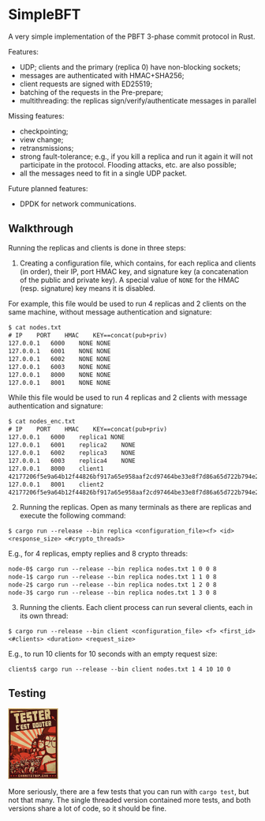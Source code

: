 # SimpleBFT

A very simple implementation of the PBFT 3-phase commit protocol in Rust.

Features:
 - UDP; clients and the primary (replica 0) have non-blocking sockets;
 - messages are authenticated with HMAC+SHA256;
 - client requests are signed with ED25519;
 - batching of the requests in the Pre-prepare;
 - multithreading: the replicas sign/verify/authenticate messages in parallel

Missing features:
 - checkpointing;
 - view change;
 - retransmissions;
 - strong fault-tolerance; e.g., if you kill a replica and run it again it will
 not participate in the protocol. Flooding attacks, etc. are also possible;
 - all the messages need to fit in a single UDP packet.

Future planned features:
 - DPDK for network communications.

## Walkthrough

Running the replicas and clients is done in three steps:

1) Creating a configuration file, which contains, for each replica and clients
(in order), their IP, port HMAC key, and signature key (a concatenation of the
public and private key). A special value of `NONE` for the HMAC (resp.
signature) key means it is disabled.

For example, this file would be used to run 4 replicas and 2 clients on the same machine, without message authentication and signature:
```
$ cat nodes.txt
# IP	PORT	HMAC	KEY==concat(pub+priv)
127.0.0.1	6000	NONE NONE
127.0.0.1	6001	NONE NONE
127.0.0.1	6002	NONE NONE
127.0.0.1	6003	NONE NONE
127.0.0.1	8000	NONE NONE
127.0.0.1	8001	NONE NONE
```

While this file would be used to run 4 replicas and 2 clients with message authentication and signature:
```
$ cat nodes_enc.txt
# IP	PORT	HMAC	KEY==concat(pub+priv)
127.0.0.1	6000	replica1 NONE
127.0.0.1	6001	replica2	NONE
127.0.0.1	6002	replica3	NONE
127.0.0.1	6003	replica4	NONE
127.0.0.1	8000	client1	42177206f5e9a64b12f44826bf917a65e958aaf2cd97464be33e8f7d86a65d722b794e21f3fd0ac8bdef1172f4f6cb1405043e469d33b812342a8a8f41b882c5
127.0.0.1	8001	client2	42177206f5e9a64b12f44826bf917a65e958aaf2cd97464be33e8f7d86a65d722b794e21f3fd0ac8bdef1172f4f6cb1405043e469d33b812342a8a8f41b882c5
```

2) Running the replicas. Open as many terminals as there are replicas and execute the following command:
```
$ cargo run --release --bin replica <configuration_file><f> <id> <response_size> <#crypto_threads>
```

E.g., for 4 replicas, empty replies and 8 crypto threads:
```
node-0$ cargo run --release --bin replica nodes.txt 1 0 0 8
node-1$ cargo run --release --bin replica nodes.txt 1 1 0 8
node-2$ cargo run --release --bin replica nodes.txt 1 2 0 8
node-3$ cargo run --release --bin replica nodes.txt 1 3 0 8
```

3) Running the clients. Each client process can run several clients, each in its own thread:
```
$ cargo run --release --bin client <configuration_file> <f> <first_id> <#clients> <duration> <request_size>
```

E.g., to run 10 clients for 10 seconds with an empty request size:
```
clients$ cargo run --release --bin client nodes.txt 1 4 10 10 0
```

## Testing

<img src="testing.jpg" width="20%" alt="Testing is doubting.">

More seriously, there are a few tests that you can run with `cargo test`, but
not that many. The single threaded version contained more tests, and both
versions share a lot of code, so it should be fine.

